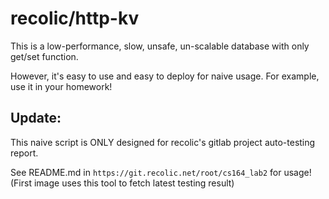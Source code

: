 # recolic/http-kv

This is a low-performance, slow, unsafe, un-scalable database with only get/set function.

However, it's easy to use and easy to deploy for naive usage. For example, use it in your homework!

## Update:

This naive script is ONLY designed for recolic's gitlab project auto-testing report.

See README.md in `https://git.recolic.net/root/cs164_lab2` for usage! (First image uses this tool to fetch latest testing result)

